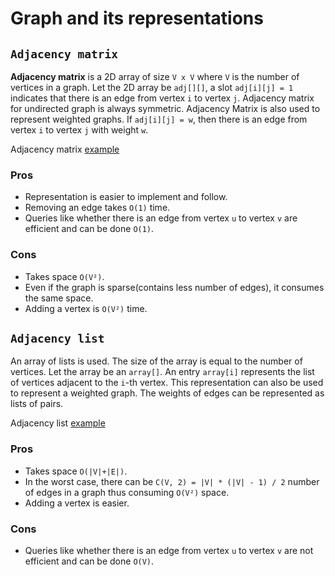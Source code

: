 # Graph and its representations

## `Adjacency matrix`
**Adjacency matrix** is a 2D array of size `V x V` where `V` is the number of vertices in a graph. Let the 2D array be `adj[][]`, a slot `adj[i][j] = 1` indicates that there is an edge from vertex `i` to vertex `j`. Adjacency matrix for undirected graph is always symmetric. Adjacency Matrix is also used to represent weighted graphs. If `adj[i][j] = w`, then there is an edge from vertex `i` to vertex `j` with weight `w`.

Adjacency matrix [example](./repres_graph_adj_matrix.cpp)

### Pros
* Representation is easier to implement and follow.
* Removing an edge takes `O(1)` time.
* Queries like whether there is an edge from vertex `u` to vertex `v` are efficient and can be done `O(1)`.

### Cons
* Takes space `O(V²)`.
* Even if the graph is sparse(contains less number of edges), it consumes the same space.
* Adding a vertex is `O(V²)` time.

## `Adjacency list`
An array of lists is used. The size of the array is equal to the number of vertices. Let the array be an `array[]`. An entry `array[i]` represents the list of vertices adjacent to the `i`-th vertex. This representation can also be used to represent a weighted graph. The weights of edges can be represented as lists of pairs.

Adjacency list [example](./repres_graph_adj_list.cpp)

### Pros
* Takes space `O(|V|+|E|)`.
* In the worst case, there can be `C(V, 2) = |V| * (|V| - 1) / 2` number of edges in a graph thus consuming `O(V²)` space.
* Adding a vertex is easier.

### Cons
* Queries like whether there is an edge from vertex `u` to vertex `v` are not efficient and can be done `O(V)`.
